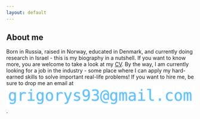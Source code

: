 ```yaml
---
layout: default
---
```


## About me

Born in Russia, raised in Norway, educated in Denmark, and currently doing research in Israel - this is my biography in a nutshell. If you want to know more, you are welcome to take a look at my [CV](cv.pdf). By the way, I am currently looking for a job in the industry - some place where I can apply my hard-earned skills to solve important real-life problems! If you want to hire me, be sure to drop me an email at <img src="/assets/images/email.svg" alt="my email" id="email_image"/>.
